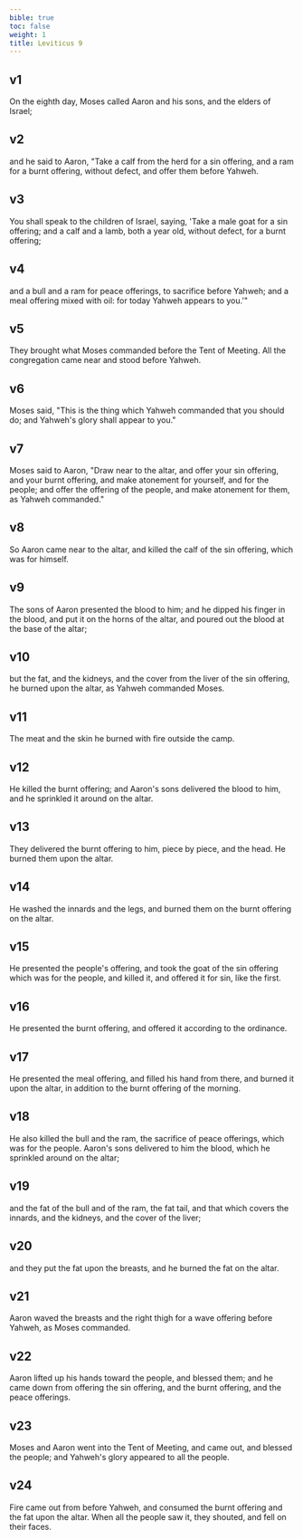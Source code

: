 ```yaml
---
bible: true
toc: false
weight: 1
title: Leviticus 9
---
```




## v1 
On the eighth day, Moses called Aaron and his sons, and the elders of Israel; 

## v2 
and he said to Aaron, "Take a calf from the herd for a sin offering, and a ram for a burnt offering, without defect, and offer them before Yahweh. 

## v3 
You shall speak to the children of Israel, saying, 'Take a male goat for a sin offering; and a calf and a lamb, both a year old, without defect, for a burnt offering; 

## v4 
and a bull and a ram for peace offerings, to sacrifice before Yahweh; and a meal offering mixed with oil: for today Yahweh appears to you.'" 

## v5 
They brought what Moses commanded before the Tent of Meeting. All the congregation came near and stood before Yahweh. 

## v6 
Moses said, "This is the thing which Yahweh commanded that you should do; and Yahweh's glory shall appear to you." 

## v7 
Moses said to Aaron, "Draw near to the altar, and offer your sin offering, and your burnt offering, and make atonement for yourself, and for the people; and offer the offering of the people, and make atonement for them, as Yahweh commanded." 

## v8 
So Aaron came near to the altar, and killed the calf of the sin offering, which was for himself. 

## v9 
The sons of Aaron presented the blood to him; and he dipped his finger in the blood, and put it on the horns of the altar, and poured out the blood at the base of the altar; 

## v10 
but the fat, and the kidneys, and the cover from the liver of the sin offering, he burned upon the altar, as Yahweh commanded Moses. 

## v11 
The meat and the skin he burned with fire outside the camp. 

## v12 
He killed the burnt offering; and Aaron's sons delivered the blood to him, and he sprinkled it around on the altar. 

## v13 
They delivered the burnt offering to him, piece by piece, and the head. He burned them upon the altar. 

## v14 
He washed the innards and the legs, and burned them on the burnt offering on the altar. 

## v15 
He presented the people's offering, and took the goat of the sin offering which was for the people, and killed it, and offered it for sin, like the first. 

## v16 
He presented the burnt offering, and offered it according to the ordinance. 

## v17 
He presented the meal offering, and filled his hand from there, and burned it upon the altar, in addition to the burnt offering of the morning. 

## v18 
He also killed the bull and the ram, the sacrifice of peace offerings, which was for the people. Aaron's sons delivered to him the blood, which he sprinkled around on the altar; 

## v19 
and the fat of the bull and of the ram, the fat tail, and that which covers the innards, and the kidneys, and the cover of the liver; 

## v20 
and they put the fat upon the breasts, and he burned the fat on the altar. 

## v21 
Aaron waved the breasts and the right thigh for a wave offering before Yahweh, as Moses commanded. 

## v22 
Aaron lifted up his hands toward the people, and blessed them; and he came down from offering the sin offering, and the burnt offering, and the peace offerings. 

## v23 
Moses and Aaron went into the Tent of Meeting, and came out, and blessed the people; and Yahweh's glory appeared to all the people. 

## v24 
Fire came out from before Yahweh, and consumed the burnt offering and the fat upon the altar. When all the people saw it, they shouted, and fell on their faces.



